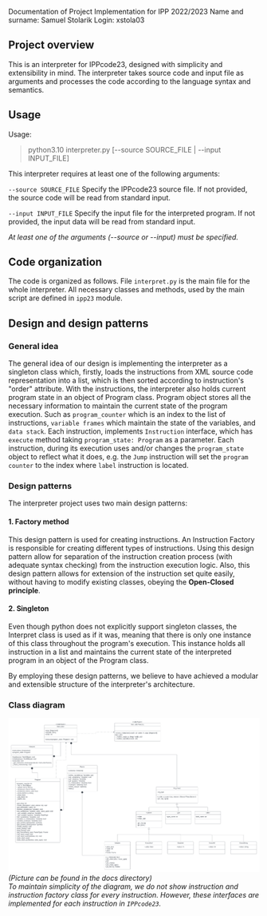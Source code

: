 Documentation of Project Implementation for IPP 2022/2023
Name and surname: Samuel Stolarik
Login: xstola03

## Project overview
This is an interpreter for IPPcode23, designed with simplicity and extensibility in mind. The interpreter takes source code and input file as arguments and processes the code according to the language syntax and semantics.

## Usage
Usage:
>python3.10 interpreter.py [--source SOURCE_FILE | --input INPUT_FILE]

This interpreter requires at least one of the following arguments:

`--source SOURCE_FILE`
Specify the IPPcode23 source file.
If not provided, the source code will be read from standard input.

`--input INPUT_FILE`
Specify the input file for the interpreted program.
If not provided, the input data will be read from standard input.

*At least one of the arguments (--source or --input) must be specified.*

## Code organization
The code is organized as follows.
File `interpret.py` is the main file for the whole interpreter. All necessary classes and methods, used by the main script are defined in `ipp23` module.

## Design and design patterns
### General idea
The general idea of our design is implementing the interpreter as a singleton class which, firstly, loads the instructions from XML source code representation into a list, which is then sorted according to instruction's "order" attribute.
With the instructions, the interpreter also holds current program state in an object of Program class. Program object stores all the necessary information to maintain the current state of the program execution. Such as `program_counter` which is an index to the list of instructions, `variable frames` which maintain the state of the variables, and `data stack`.
Each instruction, implements `Instruction` interface, which has `execute` method taking `program_state: Program` as a parameter. Each instruction, during its execution uses and/or changes the `program_state` object to reflect what it does, e.g. the `Jump` instruction will set the `program counter` to the index where `label` instruction is located.
### Design patterns
The interpreter project uses two main design patterns:
#### 1. Factory method
This design pattern is used for creating instructions. An Instruction Factory is responsible for creating different types of instructions.
Using this design pattern allow for separation of the instruction creation process (with adequate syntax checking) from the instruction execution logic.
Also, this design pattern allows for extension of the instruction set quite easily, without having to modify existing classes, obeying the **Open-Closed principle**.
#### 2. Singleton
Even though python does not explicitly support singleton classes, the Interpret class is used as if it was, meaning that there is only one instance of this class throughout the program's execution.
This instance holds all instruction in a list and maintains the current state of the interpreted program in an object of the Program class.

By employing these design patterns, we believe to have achieved a modular and extensible structure of the interpreter's architecture.

### Class diagram
![](docs/class_diagram.png) *(Picture can be found in the docs directory)*  
*To maintain simplicity of the diagram, we do not show instruction and instruction factory class for every instruction. However, these interfaces are implemented for each instruction in `IPPcode23`.*

